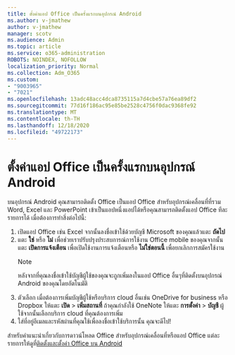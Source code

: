 ```yaml
---
title: ตั้งค่าแอป Office เป็นครั้งแรกบนอุปกรณ์ Android
ms.author: v-jmathew
author: v-jmathew
manager: scotv
ms.audience: Admin
ms.topic: article
ms.service: o365-administration
ROBOTS: NOINDEX, NOFOLLOW
localization_priority: Normal
ms.collection: Adm_O365
ms.custom:
- "9003965"
- "7021"
ms.openlocfilehash: 13adc48acc4dca8735115a7d4cbe57a76ea89df2
ms.sourcegitcommit: 77d16f186ac95e85be2528c4756f0dac9368fe92
ms.translationtype: MT
ms.contentlocale: th-TH
ms.lasthandoff: 12/18/2020
ms.locfileid: "49722173"
---
```

# <a name="set-up-office-apps-for-the-first-time-on-an-android-device"></a>ตั้งค่าแอป Office เป็นครั้งแรกบนอุปกรณ์ Android

บนอุปกรณ์ Android คุณสามารถติดตั้ง Office เป็นแอป Office สำหรับอุปกรณ์เคลื่อนที่ที่รวม Word, Excel และ PowerPoint เข้าเป็นแอปหนึ่งแอปได้หรือคุณสามารถติดตั้งแอป Office ทีละรายการได้ เมื่อต้องการทำสิ่งต่อไปนี้:

1. เปิดแอป Office เช่น Excel จากนั้นลงชื่อเข้าใช้ด้วยบัญชี Microsoft ของคุณแล้วแตะ **ถัดไป**
2. แตะ **ใช่** หรือ **ไม่** เพื่อช่วยเราปรับปรุงประสบการณ์การใช้งาน Office mobile ของคุณจากนั้นแตะ **เปิดการแจ้งเตือน** เพื่อเปิดใช้งานการแจ้งเตือนหรือ **ไม่ใช่ตอนนี้** เพื่อยกเลิกการสมัครใช้งาน
    > [!NOTE]
    > หลังจากที่คุณลงชื่อเข้าใช้บัญชีผู้ใช้ของคุณจะถูกเพิ่มลงในแอป Office อื่นๆที่ติดตั้งบนอุปกรณ์ Android ของคุณโดยอัตโนมัติ
3. ตัวเลือก เมื่อต้องการเพิ่มบัญชีผู้ใช้หรือบริการ cloud อื่นเช่น OneDrive for business หรือ Dropbox ให้แตะ **เปิด**  >  **เพิ่มสถานที่** ถ้าคุณกำลังใช้ OneNote ให้แตะ **การตั้งค่า**  >  **บัญชี** ผู้ใช้จากนั้นเลือกบริการ cloud ที่คุณต้องการเพิ่ม
4. ใส่ที่อยู่อีเมลและรหัสผ่านที่คุณใช้เพื่อลงชื่อเข้าใช้บริการนั้น คุณจะดีไป!

สำหรับคำแนะนำเกี่ยวกับการดาวน์โหลด Office สำหรับอุปกรณ์เคลื่อนที่หรือแอป Office แต่ละรายการให้ดูที่[ติดตั้งและตั้งค่า Office บน Android](https://go.microsoft.com/fwlink/?linkid=2135287)

